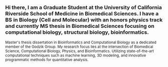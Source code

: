 ### Hi there, I am a Graduate Student at the University of California Riverside School of Medicine in Biomedical Sciences. I have a BS in Biology (Cell and Molecular) with an honors physics track and currently MS thesis in Biomedical Sciences focusing on computational biology, structural biology, bioinformatics.

  <small>
Master's thesis dissertation in Bioinformatics and Computational Biology as a dedicated member of the Godzik Group.
My research focus lies at the intersection of Biomedical Science, Computational Biology, Physics, and Bioinformatics. Utilizing state-of-the-art computational techniques such as machine learning, 3D modeling, and innovative programmatic methods for quantitative analysis.
 






